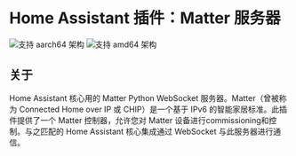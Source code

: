 # Home Assistant 插件：Matter 服务器

![支持 aarch64 架构][aarch64-shield]
![支持 amd64 架构][amd64-shield]

## 关于

Home Assistant 核心用的 Matter Python WebSocket 服务器。Matter（曾被称为 Connected Home over IP 或 CHIP）是一个基于 IPv6 的智能家居标准。此插件提供了一个 Matter 控制器，允许您对 Matter 设备进行commissioning和控制。与之匹配的 Home Assistant 核心集成通过 WebSocket 与此服务器进行通信。

[aarch64-shield]: https://img.shields.io/badge/aarch64-yes-green.svg
[amd64-shield]: https://img.shields.io/badge/amd64-yes-green.svg